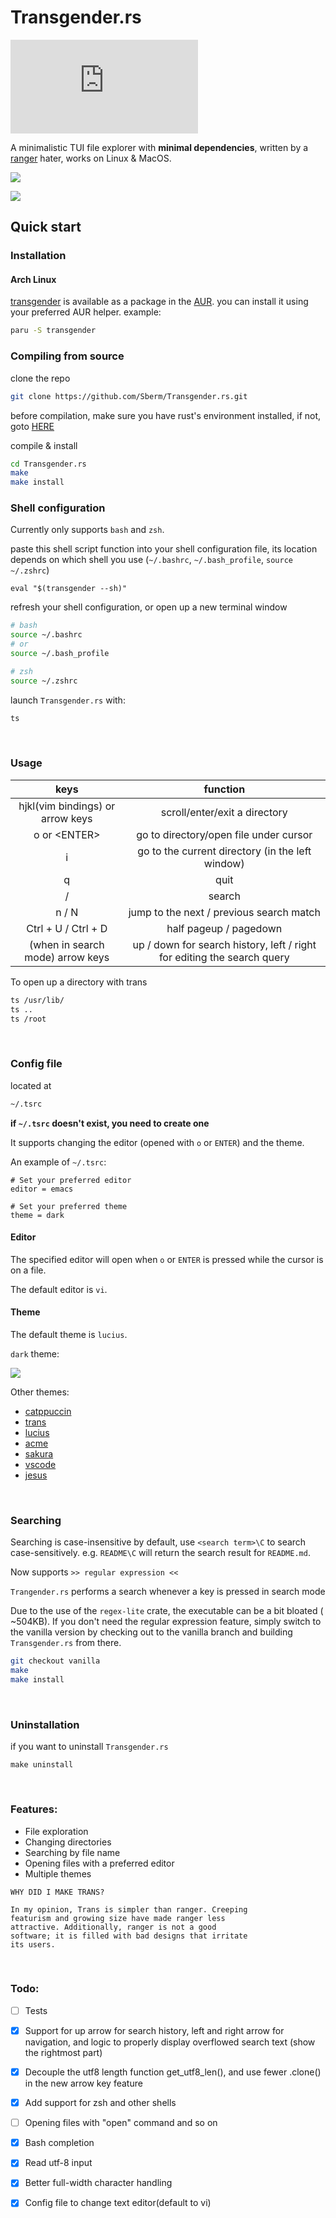 # Transgender.rs

[![version][version-badge]][version-url]

[version-badge]: https://img.shields.io/github/v/release/sberm/Transgender.rs
[version-url]: https://github.com/Sberm/Transgender.rs/releases

A minimalistic TUI file explorer with **minimal dependencies**, written by a [ranger](https://github.com/ranger/ranger) hater, works on Linux & MacOS.

![](img/trans_.jpg)

![](img/lucius.jpg)

## Quick start

### Installation

#### Arch Linux

[transgender](https://aur.archlinux.org/packages/transgender) is available as a package in the [AUR](https://aur.archlinux.org). you can install it using your preferred AUR helper. example:

```sh
paru -S transgender
```

### Compiling from source

clone the repo
```bash
git clone https://github.com/Sberm/Transgender.rs.git
```

before compilation, make sure you have rust's environment installed, if not, goto [HERE](https://www.rust-lang.org/tools/install)
<br/>

compile & install
```bash
cd Transgender.rs
make
make install
```

### Shell configuration

Currently only supports `bash` and `zsh`.

paste this shell script function into your shell configuration file, its location depends on which shell you use (`~/.bashrc`, `~/.bash_profile`, `source ~/.zshrc`)
```
eval "$(transgender --sh)"
```

refresh your shell configuration, or open up a new terminal window
```bash
# bash
source ~/.bashrc
# or
source ~/.bash_profile

# zsh
source ~/.zshrc
```

launch `Transgender.rs` with:
```bash
ts
```

<br/>

### Usage

| keys                             | function                                                                |
| :---:                            | :---:                                                                   |
| hjkl(vim bindings) or arrow keys | scroll/enter/exit a directory                                           |
| o or \<ENTER\>                   | go to directory/open file under cursor                                  |
| i                                | go to the current directory (in the left window)                        |
| q                                | quit                                                                    |
| /                                | search                                                                  |
| n / N                            | jump to the next / previous search match                                |
| Ctrl + U / Ctrl + D              | half pageup / pagedown                                                  |
| (when in search mode) arrow keys | up / down for search history, left / right for editing the search query |

To open up a directory with trans
```bash
ts /usr/lib/
ts ..
ts /root
```

<br/>

### Config file

located at

```bash
~/.tsrc
```

**if `~/.tsrc` doesn't exist, you need to create one**

It supports changing the editor (opened with `o` or `ENTER`) and the theme.

An example of `~/.tsrc`:

```tsrc
# Set your preferred editor
editor = emacs

# Set your preferred theme
theme = dark
```

#### Editor

The specified editor will open when `o` or `ENTER` is pressed while the cursor is on a file.

The default editor is `vi`.

#### Theme

The default theme is `lucius`.

`dark` theme:

![](img/dark.jpg)

Other themes:

* [catppuccin](https://imgur.com/a/mK2Toin)
* [trans](https://imgur.com/a/m4dmLig)
* [lucius](https://github.com/jonathanfilip/lucius)
* [acme](https://github.com/ianyepan/acme-emacs-theme)
* [sakura](https://imgur.com/a/5YhgVMG)
* [vscode](https://github.com/Mofiqul/vscode.nvim)
* [jesus](https://imgur.com/a/creZltw)

<br/>

### Searching

Searching is case-insensitive by default, use `<search term>\C` to search
case-sensitively. e.g. `README\C` will return the search result for `README.md`.

Now supports `>> regular expression <<`

`Trangender.rs` performs a search whenever a key is pressed in search mode

Due to the use of the `regex-lite` crate, the executable can be a bit bloated (
~504KB). If you don't need the regular expression feature, simply switch to the
vanilla version by checking out to the vanilla branch and building
`Transgender.rs` from there.

```bash
git checkout vanilla
make
make install
```

<br/>

### Uninstallation

if you want to uninstall `Transgender.rs`
```
make uninstall
```

<br/>

### Features:

* File exploration
* Changing directories
* Searching by file name
* Opening files with a preferred editor
* Multiple themes

```
WHY DID I MAKE TRANS?

In my opinion, Trans is simpler than ranger. Creeping
featurism and growing size have made ranger less
attractive. Additionally, ranger is not a good
software; it is filled with bad designs that irritate
its users.
```

<br/>

### Todo:

- [ ] Tests

- [x] Support for up arrow for search history, left and right arrow for navigation, and logic to properly display overflowed search text (show the rightmost part)

- [x] Decouple the utf8 length function get_utf8_len(), and use fewer .clone() in the new arrow key feature

- [x] Add support for zsh and other shells

- [ ] Opening files with "open" command and so on

- [x] Bash completion

- [x] Read utf-8 input

- [x] Better full-width character handling

- [x] Config file to change text editor(default to vi)
